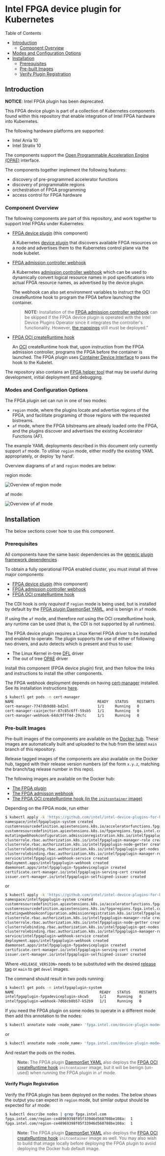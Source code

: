 # Intel FPGA device plugin for Kubernetes

Table of Contents

* [Introduction](#introduction)
    * [Component Overview](#component-overview)
* [Modes and Configuration Options](#modes-and-configuration-options)
* [Installation](#installation)
    * [Prerequisites](#prerequisites)
    * [Pre-built Images](#pre-built-images)
    * [Verify Plugin Registration](#verify-plugin-registration)

## Introduction

**NOTICE**: Intel FPGA plugin has been deprecated.

This FPGA device plugin is part of a collection of Kubernetes components found within this
repository that enable integration of Intel FPGA hardware into Kubernetes.

The following hardware platforms are supported:

- Intel Arria 10
- Intel Stratix 10

The components support the [Open Programmable Acceleration Engine (OPAE)](https://opae.github.io/latest/index.html)
interface.

The components together implement the following features:

- discovery of pre-programmed accelerator functions
- discovery of programmable regions
- orchestration of FPGA programming
- access control for FPGA hardware

### Component Overview

The following components are part of this repository, and work together to support Intel FPGAs under
Kubernetes:

-   [FPGA device plugin](README.md) (this component)

    A Kubernetes [device plugin](https://kubernetes.io/docs/concepts/extend-kubernetes/compute-storage-net/device-plugins/)
    that discovers available FPGA resources on a node and advertises them to the Kubernetes control plane
    via the node kubelet.

-   [FPGA admission controller webhook](../fpga_admissionwebhook/README.md)

    A Kubernetes [admission controller webhook](https://kubernetes.io/docs/reference/access-authn-authz/extensible-admission-controllers/)
    which can be used to dynamically convert logical resource names in pod specifications into actual FPGA
    resource names, as advertised by the device plugin.

    The webhook can also set environment variables to instruct the OCI createRuntime hook to program the FPGA
    before launching the container.

    > **NOTE:** Installation of the [FPGA admission controller webhook](../fpga_admissionwebhook/README.md) can be skipped if the
    > FPGA device plugin is operated with the Intel Device Plugins Operator
    > since it integrates the controller's functionality.
    > However, [the mappings](../fpga_admissionwebhook/README.md#mappings-deployment) still must be deployed."

-   [FPGA OCI createRuntime hook](../fpga_crihook/README.md)

    An [OCI](https://github.com/opencontainers/runtime-spec/blob/main/config.md#createRuntime-hooks) createRuntime hook that,
    upon instruction from the FPGA admission controller, programs the FPGA before the container is launched.
    The FPGA plugin uses [Container Device Interface](https://github.com/cncf-tags/container-device-interface) to pass the hook
    to the Kubelet.

The repository also contains an [FPGA helper tool](../fpga_tool/README.md) that may be useful during
development, initial deployment and debugging.

### Modes and Configuration Options

The FPGA plugin set can run in one of two modes:

- `region` mode, where the plugins locate and advertise
  regions of the FPGA, and facilitate programing of those regions with the
  requested bistreams.
- `af` mode, where the FPGA bitstreams are already loaded
  onto the FPGA, and the plugins discover and advertises the existing
  Accelerator Functions (AF).

The example YAML deployments described in this document only currently support
`af` mode. To utilise `region` mode, either modify the existing YAML appropriately,
or deploy 'by hand'.

Overview diagrams of `af` and `region` modes are below:

region mode:

![Overview of `region` mode](pictures/FPGA-region.png)

af mode:

![Overview of `af` mode](pictures/FPGA-af.png)

## Installation

The below sections cover how to use this component.

### Prerequisites

All components have the same basic dependencies as the
[generic plugin framework dependencies](../../README.md#about)

To obtain a fully operational FPGA enabled cluster, you must install all three
major components:

-   [FPGA device plugin](README.md) (this component)
-   [FPGA admission controller webhook](../fpga_admissionwebhook/README.md)
-   [FPGA OCI createRuntime hook](../fpga_crihook/README.md)

The CDI hook is only *required* if `region` mode is being used, but is installed by default by the
[FPGA plugin DaemonSet YAML](/deployments/fpga_plugin/base/intel-fpga-plugin-daemonset.yaml), and is benign
in `af` mode.

If using the `af` mode, and therefore *not* using the OCI createRuntime hook, any runtime can be used
(that is, the CDI is not supported by all runtimes).

The FPGA device plugin requires a Linux Kernel FPGA driver to be installed and enabled to
operate. The plugin supports the use of either of following two drivers, and auto detects
which is present and thus to use:

- The Linux Kernel in-tree [DFL](https://www.kernel.org/doc/html/latest/fpga/dfl.html) driver
- The out of tree [OPAE](https://opae.github.io/latest/docs/drv_arch/drv_arch.html) driver

Install this component (FPGA device plugin) first, and then follow the links
and instructions to install the other components.

The FPGA webhook deployment depends on having [cert-manager](https://cert-manager.io/)
installed. See its installation instructions [here](https://cert-manager.io/docs/installation/kubectl/).

```bash
$ kubectl get pods -n cert-manager
NAME                                      READY   STATUS    RESTARTS   AGE
cert-manager-7747db9d88-bd2nl             1/1     Running   0          1m
cert-manager-cainjector-87c85c6ff-59sb5   1/1     Running   0          1m
cert-manager-webhook-64dc9fff44-29cfc     1/1     Running   0          1m

```

### Pre-built Images

Pre-built images of the components are available on the [Docker hub](https://hub.docker.com/u/intel).
These images are automatically built and uploaded to the hub from the latest `main` branch of
this repository.

Release tagged images of the components are also available on the Docker hub, tagged with their
release version numbers (of the form `x.y.z`, matching the branch/tag release number in this repo).

The following images are available on the Docker hub:

- [The FPGA plugin](https://hub.docker.com/r/intel/intel-fpga-plugin)
- [The FPGA admisson webhook](https://hub.docker.com/r/intel/intel-fpga-admissionwebhook)
- [The FPGA OCI createRuntime hook (in the `initcontainer` image)](https://hub.docker.com/r/intel/intel-fpga-initcontainer)

Depending on the FPGA mode, run either
```bash
$ kubectl apply -k 'https://github.com/intel/intel-device-plugins-for-kubernetes/deployments/fpga_plugin/overlays/af?ref=<RELEASE_VERSION>'
namespace/intelfpgaplugin-system created
customresourcedefinition.apiextensions.k8s.io/acceleratorfunctions.fpga.intel.com created
customresourcedefinition.apiextensions.k8s.io/fpgaregions.fpga.intel.com created
mutatingwebhookconfiguration.admissionregistration.k8s.io/intelfpgaplugin-mutating-webhook-configuration created
clusterrole.rbac.authorization.k8s.io/intelfpgaplugin-manager-role created
clusterrole.rbac.authorization.k8s.io/intelfpgaplugin-node-getter created
clusterrolebinding.rbac.authorization.k8s.io/intelfpgaplugin-get-nodes created
clusterrolebinding.rbac.authorization.k8s.io/intelfpgaplugin-manager-rolebinding created
service/intelfpgaplugin-webhook-service created
deployment.apps/intelfpgaplugin-webhook created
daemonset.apps/intelfpgaplugin-fpgadeviceplugin created
certificate.cert-manager.io/intelfpgaplugin-serving-cert created
issuer.cert-manager.io/intelfpgaplugin-selfsigned-issuer created
```
or
```bash
$ kubectl apply -k 'https://github.com/intel/intel-device-plugins-for-kubernetes/deployments/fpga_plugin/overlays/region?ref=<RELEASE_VERSION>'
namespace/intelfpgaplugin-system created
customresourcedefinition.apiextensions.k8s.io/acceleratorfunctions.fpga.intel.com created
customresourcedefinition.apiextensions.k8s.io/fpgaregions.fpga.intel.com created
mutatingwebhookconfiguration.admissionregistration.k8s.io/intelfpgaplugin-mutating-webhook-configuration created
clusterrole.rbac.authorization.k8s.io/intelfpgaplugin-manager-role created
clusterrole.rbac.authorization.k8s.io/intelfpgaplugin-node-getter created
clusterrolebinding.rbac.authorization.k8s.io/intelfpgaplugin-get-nodes created
clusterrolebinding.rbac.authorization.k8s.io/intelfpgaplugin-manager-rolebinding created
service/intelfpgaplugin-webhook-service created
deployment.apps/intelfpgaplugin-webhook created
daemonset.apps/intelfpgaplugin-fpgadeviceplugin created
certificate.cert-manager.io/intelfpgaplugin-serving-cert created
issuer.cert-manager.io/intelfpgaplugin-selfsigned-issuer created
```

Where `<RELEASE_VERSION>` needs to be substituted with the desired [release tag](https://github.com/intel/intel-device-plugins-for-kubernetes/tags) or `main` to get `devel` images.

The command should result in two pods running:
```bash
$ kubectl get pods -n intelfpgaplugin-system
NAME                                       READY   STATUS    RESTARTS   AGE
intelfpgaplugin-fpgadeviceplugin-skcw5     1/1     Running   0          57s
intelfpgaplugin-webhook-7d6bcb8b57-k52b9   1/1     Running   0          57s
```

If you need the FPGA plugin on some nodes to operate in a different mode then add this
annotation to the nodes:

```bash
$ kubectl annotate node <node_name> 'fpga.intel.com/device-plugin-mode=region'
```
or
```bash
$ kubectl annotate node <node_name> 'fpga.intel.com/device-plugin-mode=af'
```
And restart the pods on the nodes.

> **Note:** The FPGA plugin [DaemonSet YAML](/deployments/fpga_plugin/base/intel-fpga-plugin-daemonset.yaml)
> also deploys the [FPGA OCI createRuntime hook](../fpga_crihook/README.md) `initcontainer` image, but it will be
> benign (un-used) when running the FPGA plugin in `af` mode.

#### Verify Plugin Registration

Verify the FPGA plugin has been deployed on the nodes. The below shows the output
you can expect in `region` mode, but similar output should be expected for `af`
mode:

```bash
$ kubectl describe nodes | grep fpga.intel.com
fpga.intel.com/region-ce48969398f05f33946d560708be108a:  1
fpga.intel.com/region-ce48969398f05f33946d560708be108a:  1
```

> **Note:** The FPGA plugin [DaemonSet YAML](/deployments/fpga_plugin/fpga_plugin.yaml)
> also deploys the [FPGA OCI createRuntime hook](../fpga_crihook/README.md) `initcontainer` image as well. You may
> also wish to build that image locally before deploying the FPGA plugin to avoid deploying
> the Docker hub default image.
